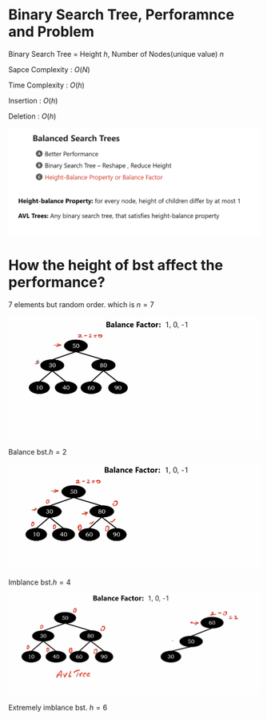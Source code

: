 # Binary Search Tree, Perforamnce and Problem

Binary Search Tree = Height $h$, Number of Nodes(unique value) $n$

Sapce Complexity : $O(N)$

Time Complexity : $O(h)$

Insertion : $O(h)$

Deletion : $O(h)$

<img src='../assets/193_1.png'></img>

# How the height of bst affect the performance?

7 elements but random order. which is $n=7$

<img src='../assets/193_2.png'></img>

Balance bst.$h=2$

<img src='../assets/193_3.png'></img>

Imblance bst.$h=4$

<img src='../assets/193_4.png'></img>

Extremely imblance bst. $h=6$
